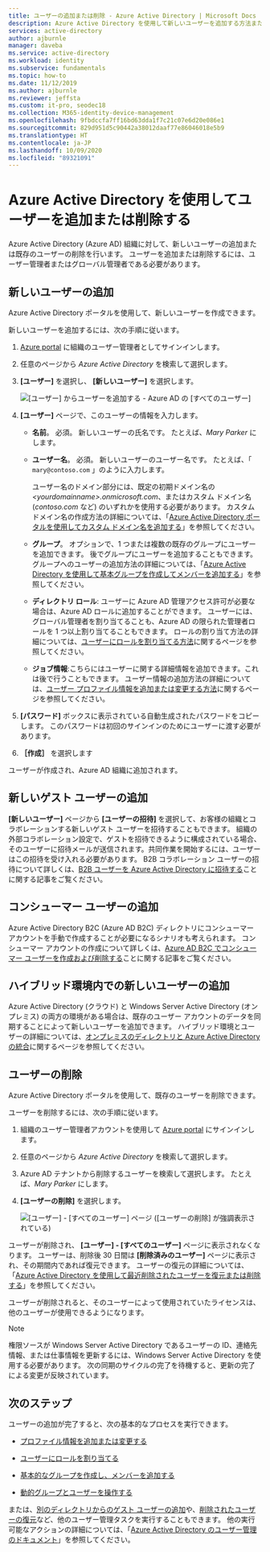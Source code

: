 ```yaml
---
title: ユーザーの追加または削除 - Azure Active Directory | Microsoft Docs
description: Azure Active Directory を使用して新しいユーザーを追加する方法または既存のユーザーを削除する方法について説明します。
services: active-directory
author: ajburnle
manager: daveba
ms.service: active-directory
ms.workload: identity
ms.subservice: fundamentals
ms.topic: how-to
ms.date: 11/12/2019
ms.author: ajburnle
ms.reviewer: jeffsta
ms.custom: it-pro, seodec18
ms.collection: M365-identity-device-management
ms.openlocfilehash: 9fbdccfa7ff16bd63dda1f7c21c07e6d20e086e1
ms.sourcegitcommit: 829d951d5c90442a38012daaf77e86046018e5b9
ms.translationtype: HT
ms.contentlocale: ja-JP
ms.lasthandoff: 10/09/2020
ms.locfileid: "89321091"
---
```

# <a name="add-or-delete-users-using-azure-active-directory"></a>Azure Active Directory を使用してユーザーを追加または削除する

Azure Active Directory (Azure AD) 組織に対して、新しいユーザーの追加または既存のユーザーの削除を行います。 ユーザーを追加または削除するには、ユーザー管理者またはグローバル管理者である必要があります。

## <a name="add-a-new-user"></a>新しいユーザーの追加

Azure Active Directory ポータルを使用して、新しいユーザーを作成できます。

新しいユーザーを追加するには、次の手順に従います。

1. [Azure portal](https://portal.azure.com/) に組織のユーザー管理者としてサインインします。

1. 任意のページから *Azure Active Directory* を検索して選択します。

1. **[ユーザー]** を選択し、 **[新しいユーザー]** を選択します。

    ![[ユーザー] からユーザーを追加する - Azure AD の [すべてのユーザー]](media/add-users-azure-active-directory/add-user-in-users-all-users.png)

1. **[ユーザー]** ページで、このユーザーの情報を入力します。

   - **名前**。 必須。 新しいユーザーの氏名です。 たとえば、*Mary Parker* にします。

   - **ユーザー名**。 必須。 新しいユーザーのユーザー名です。 たとえば、「 `mary@contoso.com` 」のように入力します。

     ユーザー名のドメイン部分には、既定の初期ドメイン名の *\<yourdomainname>.onmicrosoft.com*、またはカスタム ドメイン名 (*contoso.com* など) のいずれかを使用する必要があります。 カスタム ドメイン名の作成方法の詳細については、「[Azure Active Directory ポータルを使用してカスタム ドメイン名を追加する](add-custom-domain.md)」を参照してください。

   - **グループ**。 オプションで、1 つまたは複数の既存のグループにユーザーを追加できます。 後でグループにユーザーを追加することもできます。 グループへのユーザーの追加方法の詳細については、「[Azure Active Directory を使用して基本グループを作成してメンバーを追加する](active-directory-groups-create-azure-portal.md)」を参照してください。

   - **ディレクトリ ロール**: ユーザーに Azure AD 管理アクセス許可が必要な場合は、Azure AD ロールに追加することができます。 ユーザーには、グローバル管理者を割り当てることも、Azure AD の限られた管理者ロールを 1 つ以上割り当てることもできます。 ロールの割り当て方法の詳細については、[ユーザーにロールを割り当てる方法](active-directory-users-assign-role-azure-portal.md)に関するページを参照してください。

   - **ジョブ情報**:こちらにはユーザーに関する詳細情報を追加できます。これは後で行うこともできます。 ユーザー情報の追加方法の詳細については、[ユーザー プロファイル情報を追加または変更する方法](active-directory-users-profile-azure-portal.md)に関するページを参照してください。

1. **[パスワード]** ボックスに表示されている自動生成されたパスワードをコピーします。 このパスワードは初回のサインインのためにユーザーに渡す必要があります。

1. **［作成］** を選択します

ユーザーが作成され、Azure AD 組織に追加されます。

## <a name="add-a-new-guest-user"></a>新しいゲスト ユーザーの追加

**[新しいユーザー]** ページから **[ユーザーの招待]** を選択して、お客様の組織とコラボレーションする新しいゲスト ユーザーを招待することもできます。 組織の外部コラボレーション設定で、ゲストを招待できるように構成されている場合、そのユーザーに招待メールが送信されます。共同作業を開始するには、ユーザーはこの招待を受け入れる必要があります。 B2B コラボレーション ユーザーの招待について詳しくは、[B2B ユーザーを Azure Active Directory に招待する](../external-identities/add-users-administrator.md)ことに関する記事をご覧ください。

## <a name="add-a-consumer-user"></a>コンシューマー ユーザーの追加

Azure Active Directory B2C (Azure AD B2C) ディレクトリにコンシューマー アカウントを手動で作成することが必要になるシナリオも考えられます。 コンシューマー アカウントの作成について詳しくは、[Azure AD B2C でコンシューマー ユーザーを作成および削除する](../../active-directory-b2c/manage-users-portal.md)ことに関する記事をご覧ください。

## <a name="add-a-new-user-within-a-hybrid-environment"></a>ハイブリッド環境内での新しいユーザーの追加

Azure Active Directory (クラウド) と Windows Server Active Directory (オンプレミス) の両方の環境がある場合は、既存のユーザー アカウントのデータを同期することによって新しいユーザーを追加できます。 ハイブリッド環境とユーザーの詳細については、[オンプレミスのディレクトリと Azure Active Directory の統合](../hybrid/whatis-hybrid-identity.md)に関するページを参照してください。

## <a name="delete-a-user"></a>ユーザーの削除

Azure Active Directory ポータルを使用して、既存のユーザーを削除できます。

ユーザーを削除するには、次の手順に従います。

1. 組織のユーザー管理者アカウントを使用して [Azure portal](https://portal.azure.com/) にサインインします。

1. 任意のページから *Azure Active Directory* を検索して選択します。

1. Azure AD テナントから削除するユーザーを検索して選択します。 たとえば、_Mary Parker_ にします。

1. **[ユーザーの削除]** を選択します。

    ![[ユーザー] - [すべてのユーザー] ページ ([ユーザーの削除] が強調表示されている)](media/add-users-azure-active-directory/delete-user-all-users-blade.png)

ユーザーが削除され、 **[ユーザー] - [すべてのユーザー]** ページに表示されなくなります。 ユーザーは、削除後 30 日間は **[削除済みのユーザー]** ページに表示され、その期間内であれば復元できます。 ユーザーの復元の詳細については、「[Azure Active Directory を使用して最近削除されたユーザーを復元または削除する](active-directory-users-restore.md)」を参照してください。

ユーザーが削除されると、そのユーザーによって使用されていたライセンスは、他のユーザーが使用できるようになります。

>[!Note]
>権限ソースが Windows Server Active Directory であるユーザーの ID、連絡先情報、または仕事情報を更新するには、Windows Server Active Directory を使用する必要があります。 次の同期のサイクルの完了を待機すると、更新の完了による変更が反映されています。

## <a name="next-steps"></a>次のステップ

ユーザーの追加が完了すると、次の基本的なプロセスを実行できます。

- [プロファイル情報を追加または変更する](active-directory-users-profile-azure-portal.md)

- [ユーザーにロールを割り当てる](active-directory-users-assign-role-azure-portal.md)

- [基本的なグループを作成し、メンバーを追加する](active-directory-groups-create-azure-portal.md)

- [動的グループとユーザーを操作する](../users-groups-roles/groups-create-rule.md)

または、[別のディレクトリからのゲスト ユーザーの追加](../external-identities/what-is-b2b.md)や、[削除されたユーザーの復元](active-directory-users-restore.md)など、他のユーザー管理タスクを実行することもできます。 他の実行可能なアクションの詳細については、「[Azure Active Directory のユーザー管理のドキュメント](../users-groups-roles/index.yml)」を参照してください。